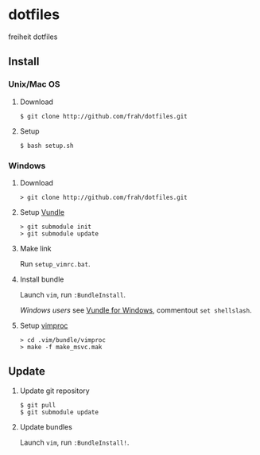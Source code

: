 # dotfiles
freiheit dotfiles

## Install
### Unix/Mac OS

1. Download

    ```
    $ git clone http://github.com/frah/dotfiles.git
    ```

2. Setup

    ```
    $ bash setup.sh
    ```

### Windows

1. Download

    ```
    > git clone http://github.com/frah/dotfiles.git
    ```

2. Setup [Vundle]

    ```
    > git submodule init
    > git submodule update
    ```

3. Make link

    Run `setup_vimrc.bat`.

4. Install bundle

    Launch `vim`,  run `:BundleInstall`.

    *Windows users* see [Vundle for Windows], commentout `set shellslash`.

5. Setup [vimproc]

    ```
    > cd .vim/bundle/vimproc
    > make -f make_msvc.mak
    ```

## Update
1. Update git repository

    ```
    $ git pull
    $ git submodule update
    ```

2. Update bundles

    Launch `vim`, run `:BundleInstall!`.

[Vundle]:http://github.com/gmarik/vundle
[Vundle for Windows]:https://github.com/gmarik/vundle/wiki/Vundle-for-Windows
[vimproc]:http://github.com/Shougo/vimproc
